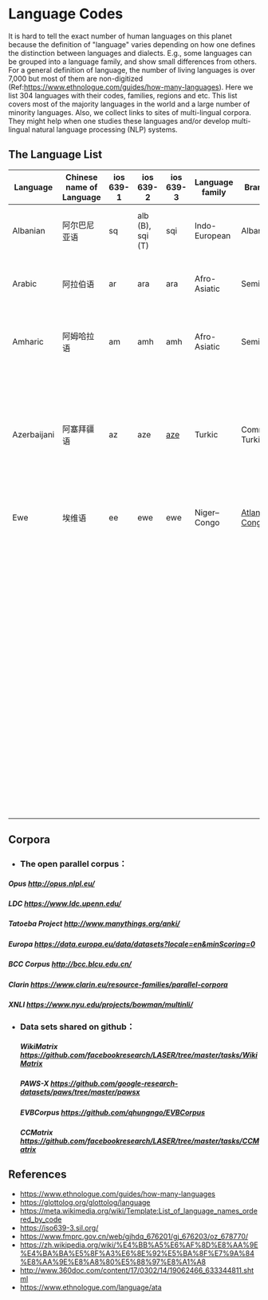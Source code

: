 # Language Codes

It is hard to tell the exact number of human languages on this planet because the definition of "language" varies depending on how one defines the distinction between languages and dialects. E.g., some languages can be grouped into a language family, and show small differences from others. For a general definition of language, the number of living languages is over 7,000 but most of them are non-digitized (Ref:https://www.ethnologue.com/guides/how-many-languages). Here we list 304 languages with their codes, families, regions and etc. This list covers most of the majority languages in the world and a large number of minority languages. Also, we collect links to sites of multi-lingual corpora. They might help when one studies these languages and/or develop multi-lingual natural language processing (NLP) systems.

## The Language List
| Language    | Chinese name of Language | ios 639-1 | ios 639-2        | ios 639-3                                                    | Language family | Branch                                                       | Writing system                                               | Macro-area  | Native speakers(million） | Official status      |
| ----------- | ------------------------ | --------- | ---------------- | ------------------------------------------------------------ | --------------- | ------------------------------------------------------------ | ------------------------------------------------------------ | ----------- | ------------------------- | -------------------- |
| Albanian    | 阿尔巴尼亚语             | sq        | alb (B), sqi (T) | sqi                                                          | Indo-European   | Albanian                                                     | Latin (Albanian alphabet), Albanian Braille                  | Asia,Europe | 7.5 million               | offcial language     |
| Arabic      | 阿拉伯语                 | ar        | ara              | ara                                                          | Afro-Asiatic    | Semitic                                                      | Arabic Alphabet, Arabic Braille, Arabizi                     | Africa,Asia | 270 million               | offcial language     |
| Amharic     | 阿姆哈拉语               | am        | amh              | amh                                                          | Afro-Asiatic    | Semitic                                                      | Geʽez script (Amharic syllabary), Ge'ez Braille              | Africa      | 32 million                | offcial language     |
| Azerbaijani | 阿塞拜疆语               | az        | aze              | [aze](https://www.loc.gov/standards/iso639-2/php/langcodes_name.php?code_ID=39) | Turkic          | Common Turkic                                                | Latin (Albanian alphabet), Perso-Arabic script (Persian alphabet), Cyrillic script, Georgian script | Asia        | 23 million                | offcial language     |
| Ewe         | 埃维语                   | ee        | ewe              | ewe                                                          | Niger–Congo     | [Atlantic-Congo](https://en.wikipedia.org/wiki/Atlantic-Congo) | Latin (Ewe alphabet), Ewe Braille                            | Africa      | 7 million                 | non-offcial language |
|             |                          |           |                  |                                                              |                 |                                                              |                                                              |             |                           |                      |
|             |                          |           |                  |                                                              |                 |                                                              |                                                              |             |                           |                      |
|             |                          |           |                  |                                                              |                 |                                                              |                                                              |             |                           |                      |
|             |                          |           |                  |                                                              |                 |                                                              |                                                              |             |                           |                      |
|             |                          |           |                  |                                                              |                 |                                                              |                                                              |             |                           |                      |
|             |                          |           |                  |                                                              |                 |                                                              |                                                              |             |                           |                      |
|             |                          |           |                  |                                                              |                 |                                                              |                                                              |             |                           |                      |
|             |                          |           |                  |                                                              |                 |                                                              |                                                              |             |                           |                      |
|             |                          |           |                  |                                                              |                 |                                                              |                                                              |             |                           |                      |
|             |                          |           |                  |                                                              |                 |                                                              |                                                              |             |                           |                      |
|             |                          |           |                  |                                                              |                 |                                                              |                                                              |             |                           |                      |
|             |                          |           |                  |                                                              |                 |                                                              |                                                              |             |                           |                      |
|             |                          |           |                  |                                                              |                 |                                                              |                                                              |             |                           |                      |
|             |                          |           |                  |                                                              |                 |                                                              |                                                              |             |                           |                      |
|             |                          |           |                  |                                                              |                 |                                                              |                                                              |             |                           |                      |
|             |                          |           |                  |                                                              |                 |                                                              |                                                              |             |                           |                      |
|             |                          |           |                  |                                                              |                 |                                                              |                                                              |             |                           |                      |
|             |                          |           |                  |                                                              |                 |                                                              |                                                              |             |                           |                      |
|             |                          |           |                  |                                                              |                 |                                                              |                                                              |             |                           |                      |
|             |                          |           |                  |                                                              |                 |                                                              |                                                              |             |                           |                      |
|             |                          |           |                  |                                                              |                 |                                                              |                                                              |             |                           |                      |
|             |                          |           |                  |                                                              |                 |                                                              |                                                              |             |                           |                      |
|             |                          |           |                  |                                                              |                 |                                                              |                                                              |             |                           |                      |
|             |                          |           |                  |                                                              |                 |                                                              |                                                              |             |                           |                      |
|             |                          |           |                  |                                                              |                 |                                                              |                                                              |             |                           |                      |
|             |                          |           |                  |                                                              |                 |                                                              |                                                              |             |                           |                      |
|             |                          |           |                  |                                                              |                 |                                                              |                                                              |             |                           |                      |
|             |                          |           |                  |                                                              |                 |                                                              |                                                              |             |                           |                      |
|             |                          |           |                  |                                                              |                 |                                                              |                                                              |             |                           |                      |
|             |                          |           |                  |                                                              |                 |                                                              |                                                              |             |                           |                      |
|             |                          |           |                  |                                                              |                 |                                                              |                                                              |             |                           |                      |
|             |                          |           |                  |                                                              |                 |                                                              |                                                              |             |                           |                      |
|             |                          |           |                  |                                                              |                 |                                                              |                                                              |             |                           |                      |
|             |                          |           |                  |                                                              |                 |                                                              |                                                              |             |                           |                      |
|             |                          |           |                  |                                                              |                 |                                                              |                                                              |             |                           |                      |
|             |                          |           |                  |                                                              |                 |                                                              |                                                              |             |                           |                      |
|             |                          |           |                  |                                                              |                 |                                                              |                                                              |             |                           |                      |
|             |                          |           |                  |                                                              |                 |                                                              |                                                              |             |                           |                      |
|             |                          |           |                  |                                                              |                 |                                                              |                                                              |             |                           |                      |
|             |                          |           |                  |                                                              |                 |                                                              |                                                              |             |                           |                      |
|             |                          |           |                  |                                                              |                 |                                                              |                                                              |             |                           |                      |
|             |                          |           |                  |                                                              |                 |                                                              |                                                              |             |                           |                      |
|             |                          |           |                  |                                                              |                 |                                                              |                                                              |             |                           |                      |
|             |                          |           |                  |                                                              |                 |                                                              |                                                              |             |                           |                      |
|             |                          |           |                  |                                                              |                 |                                                              |                                                              |             |                           |                      |
|             |                          |           |                  |                                                              |                 |                                                              |                                                              |             |                           |                      |
|             |                          |           |                  |                                                              |                 |                                                              |                                                              |             |                           |                      |
|             |                          |           |                  |                                                              |                 |                                                              |                                                              |             |                           |                      |
|             |                          |           |                  |                                                              |                 |                                                              |                                                              |             |                           |                      |
|             |                          |           |                  |                                                              |                 |                                                              |                                                              |             |                           |                      |
|             |                          |           |                  |                                                              |                 |                                                              |                                                              |             |                           |                      |
|             |                          |           |                  |                                                              |                 |                                                              |                                                              |             |                           |                      |
|             |                          |           |                  |                                                              |                 |                                                              |                                                              |             |                           |                      |
|             |                          |           |                  |                                                              |                 |                                                              |                                                              |             |                           |                      |
|             |                          |           |                  |                                                              |                 |                                                              |                                                              |             |                           |                      |
|             |                          |           |                  |                                                              |                 |                                                              |                                                              |             |                           |                      |
|             |                          |           |                  |                                                              |                 |                                                              |                                                              |             |                           |                      |
|             |                          |           |                  |                                                              |                 |                                                              |                                                              |             |                           |                      |
|             |                          |           |                  |                                                              |                 |                                                              |                                                              |             |                           |                      |
|             |                          |           |                  |                                                              |                 |                                                              |                                                              |             |                           |                      |
|             |                          |           |                  |                                                              |                 |                                                              |                                                              |             |                           |                      |
|             |                          |           |                  |                                                              |                 |                                                              |                                                              |             |                           |                      |
|             |                          |           |                  |                                                              |                 |                                                              |                                                              |             |                           |                      |
|             |                          |           |                  |                                                              |                 |                                                              |                                                              |             |                           |                      |
|             |                          |           |                  |                                                              |                 |                                                              |                                                              |             |                           |                      |
|             |                          |           |                  |                                                              |                 |                                                              |                                                              |             |                           |                      |
|             |                          |           |                  |                                                              |                 |                                                              |                                                              |             |                           |                      |
|             |                          |           |                  |                                                              |                 |                                                              |                                                              |             |                           |                      |
|             |                          |           |                  |                                                              |                 |                                                              |                                                              |             |                           |                      |
|             |                          |           |                  |                                                              |                 |                                                              |                                                              |             |                           |                      |
|             |                          |           |                  |                                                              |                 |                                                              |                                                              |             |                           |                      |
|             |                          |           |                  |                                                              |                 |                                                              |                                                              |             |                           |                      |
|             |                          |           |                  |                                                              |                 |                                                              |                                                              |             |                           |                      |
|             |                          |           |                  |                                                              |                 |                                                              |                                                              |             |                           |                      |
|             |                          |           |                  |                                                              |                 |                                                              |                                                              |             |                           |                      |
|             |                          |           |                  |                                                              |                 |                                                              |                                                              |             |                           |                      |
|             |                          |           |                  |                                                              |                 |                                                              |                                                              |             |                           |                      |
|             |                          |           |                  |                                                              |                 |                                                              |                                                              |             |                           |                      |
|             |                          |           |                  |                                                              |                 |                                                              |                                                              |             |                           |                      |
|             |                          |           |                  |                                                              |                 |                                                              |                                                              |             |                           |                      |
|             |                          |           |                  |                                                              |                 |                                                              |                                                              |             |                           |                      |
|             |                          |           |                  |                                                              |                 |                                                              |                                                              |             |                           |                      |
|             |                          |           |                  |                                                              |                 |                                                              |                                                              |             |                           |                      |
|             |                          |           |                  |                                                              |                 |                                                              |                                                              |             |                           |                      |
|             |                          |           |                  |                                                              |                 |                                                              |                                                              |             |                           |                      |
|             |                          |           |                  |                                                              |                 |                                                              |                                                              |             |                           |                      |
|             |                          |           |                  |                                                              |                 |                                                              |                                                              |             |                           |                      |
|             |                          |           |                  |                                                              |                 |                                                              |                                                              |             |                           |                      |
|             |                          |           |                  |                                                              |                 |                                                              |                                                              |             |                           |                      |
|             |                          |           |                  |                                                              |                 |                                                              |                                                              |             |                           |                      |
|             |                          |           |                  |                                                              |                 |                                                              |                                                              |             |                           |                      |
|             |                          |           |                  |                                                              |                 |                                                              |                                                              |             |                           |                      |
|             |                          |           |                  |                                                              |                 |                                                              |                                                              |             |                           |                      |
## Corpora 
- ### The open parallel corpus：

#####          Opus 	http://opus.nlpl.eu/

#####          LDC	https://www.ldc.upenn.edu/

#####          Tatoeba Project	http://www.manythings.org/anki/

#####          Europa	https://data.europa.eu/data/datasets?locale=en&minScoring=0

#####          BCC  Corpus	http://bcc.blcu.edu.cn/

#####         Clarin	https://www.clarin.eu/resource-families/parallel-corpora

#####         XNLI	https://www.nyu.edu/projects/bowman/multinli/



- ### Data sets shared on github：

  ##### WikiMatrix	https://github.com/facebookresearch/LASER/tree/master/tasks/WikiMatrix

  ##### PAWS-X	https://github.com/google-research-datasets/paws/tree/master/pawsx

  ##### EVBCorpus	https://github.com/qhungngo/EVBCorpus

  ##### CCMatrix	https://github.com/facebookresearch/LASER/tree/master/tasks/CCMatrix
## References
- https://www.ethnologue.com/guides/how-many-languages
- https://glottolog.org/glottolog/language
- https://meta.wikimedia.org/wiki/Template:List_of_language_names_ordered_by_code
- https://iso639-3.sil.org/
- https://www.fmprc.gov.cn/web/gjhdq_676201/gj_676203/oz_678770/
- https://zh.wikipedia.org/wiki/%E4%BB%A5%E6%AF%8D%E8%AA%9E%E4%BA%BA%E5%8F%A3%E6%8E%92%E5%BA%8F%E7%9A%84%E8%AA%9E%E8%A8%80%E5%88%97%E8%A1%A8
- http://www.360doc.com/content/17/0302/14/19062466_633344811.shtml
- https://www.ethnologue.com/language/ata
